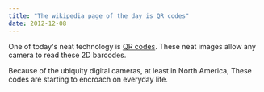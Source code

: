 ```yaml
---
title: "The wikipedia page of the day is QR codes"
date: 2012-12-08
---
```


One of today's neat technology is [QR codes](https://en.wikipedia.org/wiki/QR_code).
These neat images allow any camera to read these 2D barcodes.

Because of the ubiquity digital cameras, at least in North America, These codes
are starting to encroach on everyday life.
